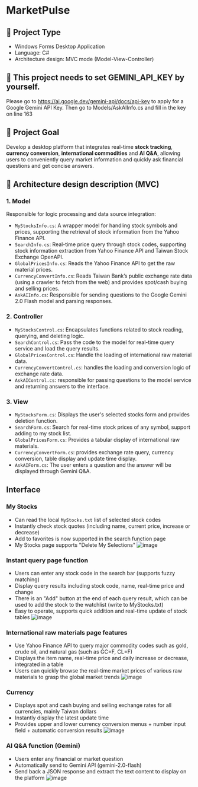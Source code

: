 # MarketPulse
## 📁 Project Type
- Windows Forms Desktop Application
- Language: C#
- Architecture design: MVC mode (Model-View-Controller)

## 🔐 This project needs to set GEMINI_API_KEY by yourself.
Please go to https://ai.google.dev/gemini-api/docs/api-key to apply for a Google Gemini API Key.
Then go to Models/AskAIInfo.cs and fill in the key on line 163

## 🎯 Project Goal
Develop a desktop platform that integrates real-time **stock tracking**, **currency conversion**, **international commodities** and **AI Q&A**, allowing users to conveniently query market information and quickly ask financial questions and get concise answers.

## 🧱 Architecture design description (MVC)
### 1. Model
Responsible for logic processing and data source integration:
- `MyStocksInfo.cs`: A wrapper model for handling stock symbols and prices, supporting the retrieval of stock information from the Yahoo Finance API.
- `SearchInfo.cs`: Real-time price query through stock codes, supporting stock information extraction from Yahoo Finance API and Taiwan Stock Exchange OpenAPI.
- `GlobalPricesInfo.cs`: Reads the Yahoo Finance API to get the raw material prices.
- `CurrencyConvertInfo.cs`: Reads Taiwan Bank’s public exchange rate data (using a crawler to fetch from the web) and provides spot/cash buying and selling prices.
- `AskAIInfo.cs`: Responsible for sending questions to the Google Gemini 2.0 Flash model and parsing responses.

### 2. Controller
- `MyStocksControl.cs`: Encapsulates functions related to stock reading, querying, and deleting logic.
- `SearchControl.cs`: Pass the code to the model for real-time query service and load the query results.
- `GlobalPricesControl.cs`: Handle the loading of international raw material data.
- `CurrencyConvertControl.cs`: handles the loading and conversion logic of exchange rate data.
- `AskAIControl.cs`: responsible for passing questions to the model service and returning answers to the interface.

### 3. View
- `MyStocksForm.cs`: Displays the user's selected stocks form and provides deletion function.
- `SearchForm.cs`: Search for real-time stock prices of any symbol, support adding to my stock list.
- `GlobalPricesForm.cs`: Provides a tabular display of international raw materials.
- `CurrencyConvertForm.cs`: provides exchange rate query, currency conversion, table display and update time display.
- `AskAIForm.cs`: The user enters a question and the answer will be displayed through Gemini Q&A.

## Interface
### My Stocks
- Can read the local `MyStocks.txt` list of selected stock codes
- Instantly check stock quotes (including name, current price, increase or decrease)
- Add to favorites is now supported in the search function page
- My Stocks page supports "Delete My Selections"
![image](https://github.com/user-attachments/assets/4516eb97-ca28-4788-9fda-43cdc83735f8)

### Instant query page function
- Users can enter any stock code in the search bar (supports fuzzy matching)
- Display query results including stock code, name, real-time price and change
- There is an "Add" button at the end of each query result, which can be used to add the stock to the watchlist (write to MyStocks.txt)
- Easy to operate, supports quick addition and real-time update of stock tables
![image](https://github.com/user-attachments/assets/6a70d6eb-cba3-44d0-8c5e-77b941b8096a)

### International raw materials page features
- Use Yahoo Finance API to query major commodity codes such as gold, crude oil, and natural gas (such as GC=F, CL=F)
- Displays the item name, real-time price and daily increase or decrease, integrated in a table
- Users can quickly browse the real-time market prices of various raw materials to grasp the global market trends
![image](https://github.com/user-attachments/assets/c58ff8ae-867d-4d85-9807-c7e515599033)


### Currency
- Displays spot and cash buying and selling exchange rates for all currencies, mainly Taiwan dollars
- Instantly display the latest update time
- Provides upper and lower currency conversion menus + number input field + automatic conversion results
![image](https://github.com/user-attachments/assets/d4e38b20-a609-40af-9bf2-294d826a6f7f)

### AI Q&A function (Gemini)
- Users enter any financial or market question
- Automatically send to Gemini API (gemini-2.0-flash)
- Send back a JSON response and extract the text content to display on the platform
![image](https://github.com/user-attachments/assets/24f6dd8c-aa6b-4b30-a6ac-9ae557f6fd60)
